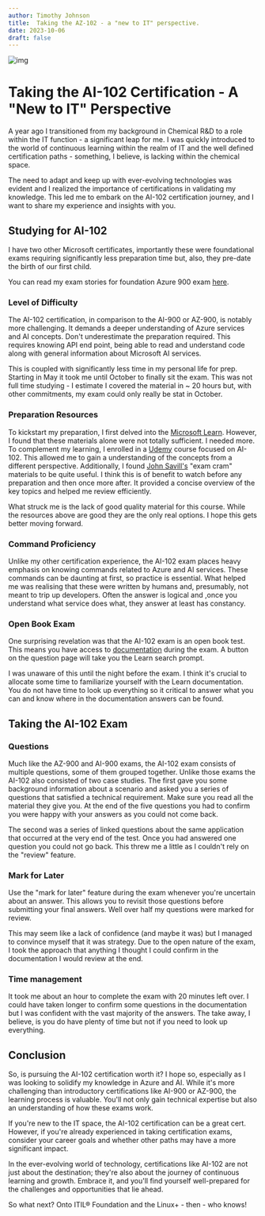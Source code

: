 ```yaml
---
author: Timothy Johnson
title:  Taking the AZ-102 - a "new to IT" perspective.  
date: 2023-10-06
draft: false
---
```








![img](/img/ai102.png)

# Taking the AI-102 Certification - A "New to IT" Perspective

A year ago I transitioned from my background in Chemical R&D to a role within the IT function - a significant leap for me. I was quickly introduced to the world of continuous learning within the realm of IT and the well defined certification paths - something, I believe, is lacking within the chemical space. 

The need to adapt and keep up with ever-evolving technologies was evident and I realized the importance of certifications in validating my knowledge. This led me to embark on the AI-102 certification journey, and I want to share my experience and insights with you.

## Studying for AI-102

I have two other Microsoft certificates, importantly these were foundational exams requiring significantly less preparation time but, also, they pre-date the birth of our first child. 

You can read my exam stories for foundation Azure 900 exam [here]( https://timothyjohnsonsci.com/blogs/2023-04-08-az-900/). 

### Level of Difficulty

The AI-102 certification, in comparison to the AI-900 or AZ-900, is notably more challenging. It demands a deeper understanding of Azure services and AI concepts. Don't underestimate the preparation required. This requires knowing API end point, being able to read and understand code along with general information about Microsoft AI services.

This is coupled with significantly less time in my personal life for prep. Starting in May it took me until October to finally sit the exam. This was not full time studying - I estimate I covered the material in ~ 20 hours but, with other commitments, my exam could only really be stat in October.

### Preparation Resources

To kickstart my preparation, I first delved into the  [Microsoft Learn](https://learn.microsoft.com/en-us/credentials/certifications/exams/ai-102/modules). However, I found that these materials alone were not totally sufficient. I needed more.  To complement my learning, I enrolled in a [Udemy](https://www.udemy.com/course/ai102-azure/) course focused on AI-102. This allowed me to gain a understanding of the concepts from a different perspective. Additionally, I found [John Savill's](https://www.youtube.com/watch?v=I7fdWafTcPY) "exam cram" materials to be quite useful. I think this is of benefit to watch before any preparation and then once more after. It provided a concise overview of the key topics and helped me review efficiently.


What struck me is the lack of good quality material for this course. While the resources above are good they are the only real options. I hope this gets better moving forward. 

### Command Proficiency

Unlike  my other certification experience, the AI-102 exam places heavy emphasis on knowing commands related to Azure and AI services. These commands can be daunting at first, so practice is essential. What helped me was realising that these were written by humans and, presumably, not meant to trip up developers. Often the answer is logical and ,once you understand what service does what, they answer at least has constancy. 

### Open Book Exam

One surprising revelation was that the AI-102 exam is an open book test. This means you have access to [documentation](https://learn.microsoft.com/en-gb/) during the exam. A button on the question page will take you the Learn search prompt. 

I was unaware of this until the night before the exam. I think it's crucial to allocate some time to familiarize yourself with the Learn documentation. You do not have time to look up everything so it critical to answer what you can and know where in the documentation answers can be found. 



## Taking the AI-102 Exam


### Questions 

Much like the AZ-900 and AI-900 exams, the AI-102 exam consists of multiple questions, some of them grouped together. Unlike those exams the AI-102 also consisted of two case studies. The first gave you some background information about a scenario and asked you a series of questions that satisfied a technical requirement. Make sure you read all the material they give you. At the end of the five questions you had to confirm you were happy with your answers as you could not come back.

The second was a series of linked questions about the same application that occurred at the very end of the test. Once you had answered one question you could not go back. This threw me a little as I couldn't rely on the "review" feature.  


### Mark for Later

Use the "mark for later" feature during the exam whenever you're uncertain about an answer. This allows you to revisit those questions before submitting your final answers. Well over half my questions were marked for review.

This may seem like a lack of confidence (and maybe it was) but I managed to convince myself that it was strategy. Due to the open nature of the exam, I took the approach that anything I thought I could confirm in the documentation I would review at the end. 

### Time management

It took me about an hour to complete the exam with 20 minutes left over. I could have taken longer to confirm some questions in the documentation but I was confident with the vast majority of the answers. The take away, I believe, is you do have plenty of time but not if you need to look up everything. 

## Conclusion

So, is pursuing the AI-102 certification worth it? I hope so, especially as I was  looking to solidify my knowledge in Azure and AI. While it's more challenging than introductory certifications like AI-900 or AZ-900, the learning process is valuable. You'll not only gain technical expertise but also an understanding of how these exams work.

If you're new to the IT space, the AI-102 certification can be a great cert. However, if you're already experienced in taking certification exams, consider your career goals and whether other paths may have a more significant impact.

In the ever-evolving world of technology, certifications like AI-102 are not just about the destination; they're also about the journey of continuous learning and growth. Embrace it, and you'll find yourself well-prepared for the challenges and opportunities that lie ahead.

So what next? Onto ITIL® Foundation and the Linux+ - then - who knows!

